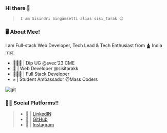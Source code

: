 ### Hi there 👋
>      I am Sisindri Singamsetti alias sisi_tarak 😉



### 🖥 About Mee!

I am Full-stack Web Developer, Tech Lead & Tech Enthusiast from 🛕 India 🇮🇳.

- 🧑🏻‍🎓 | Dip UG @svec'23 CME
- 🎯 | Web Developer @sisitarakk
- 🧑🏻‍💻 | Full Stack Developer
- ✊ | Student Ambassador @Mass Coders


![git](https://github.com/sisi-tarak/sisi-tarak/assets/124027883/5e0032f9-38ae-4ee8-be78-4a0c9e1643eb)


### 👨‍💻 Social Platforms!!

>   - 🫠 | [LinkedIN](https://www.linkedin.com/in/sisitarak/)
>   - 🤩 | [GitHub](https://github.com/sisi-tarak)
>   - 🫣 | [Instagram](https://www.instagram.com/sisi_tarakk/)


